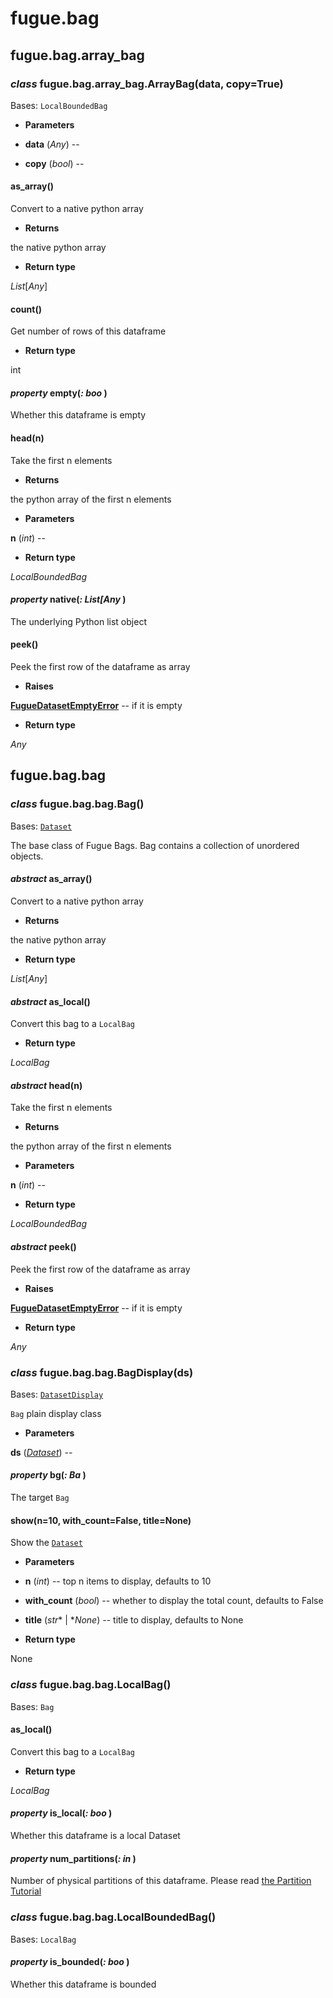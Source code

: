 # fugue.bag

## fugue.bag.array_bag


### _class_ fugue.bag.array_bag.ArrayBag(data, copy=True)
Bases: `LocalBoundedBag`


* **Parameters**


* **data** (*Any*) -- 


* **copy** (*bool*) -- 



#### as_array()
Convert to a native python array


* **Returns**

the native python array



* **Return type**

*List*[*Any*]



#### count()
Get number of rows of this dataframe


* **Return type**

int



#### _property_ empty(_: boo_ )
Whether this dataframe is empty


#### head(n)
Take the first n elements


* **Returns**

the python array of the first n elements



* **Parameters**

**n** (*int*) -- 



* **Return type**

*LocalBoundedBag*



#### _property_ native(_: List[Any_ )
The underlying Python list object


#### peek()
Peek the first row of the dataframe as array


* **Raises**

[**FugueDatasetEmptyError**](fugue.md#fugue.exceptions.FugueDatasetEmptyError) -- if it is empty



* **Return type**

*Any*


## fugue.bag.bag


### _class_ fugue.bag.bag.Bag()
Bases: [`Dataset`](fugue.dataset.md#fugue.dataset.dataset.Dataset)

The base class of Fugue Bags. Bag contains a collection of
unordered objects.


#### _abstract_ as_array()
Convert to a native python array


* **Returns**

the native python array



* **Return type**

*List*[*Any*]



#### _abstract_ as_local()
Convert this bag to a `LocalBag`


* **Return type**

*LocalBag*



#### _abstract_ head(n)
Take the first n elements


* **Returns**

the python array of the first n elements



* **Parameters**

**n** (*int*) -- 



* **Return type**

*LocalBoundedBag*



#### _abstract_ peek()
Peek the first row of the dataframe as array


* **Raises**

[**FugueDatasetEmptyError**](fugue.md#fugue.exceptions.FugueDatasetEmptyError) -- if it is empty



* **Return type**

*Any*



### _class_ fugue.bag.bag.BagDisplay(ds)
Bases: [`DatasetDisplay`](fugue.dataset.md#fugue.dataset.dataset.DatasetDisplay)

`Bag` plain display class


* **Parameters**

**ds** ([*Dataset*](fugue.dataset.md#fugue.dataset.dataset.Dataset)) -- 



#### _property_ bg(_: Ba_ )
The target `Bag`


#### show(n=10, with_count=False, title=None)
Show the [`Dataset`](fugue.dataset.md#fugue.dataset.dataset.Dataset)


* **Parameters**


* **n** (*int*) -- top n items to display, defaults to 10


* **with_count** (*bool*) -- whether to display the total count, defaults to False


* **title** (*str** | **None*) -- title to display, defaults to None



* **Return type**

None



### _class_ fugue.bag.bag.LocalBag()
Bases: `Bag`


#### as_local()
Convert this bag to a `LocalBag`


* **Return type**

*LocalBag*



#### _property_ is_local(_: boo_ )
Whether this dataframe is a local Dataset


#### _property_ num_partitions(_: in_ )
Number of physical partitions of this dataframe.
Please read [the Partition Tutorial](https://fugue-tutorials.readthedocs.io/tutorials/advanced/partition.html)


### _class_ fugue.bag.bag.LocalBoundedBag()
Bases: `LocalBag`


#### _property_ is_bounded(_: boo_ )
Whether this dataframe is bounded

